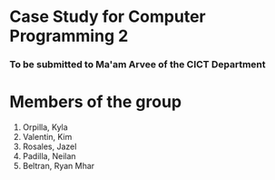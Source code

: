 <!DOCTYPE html>
<html>
  <body>
    <h1>Case Study for Computer Programming 2</h1>
    <h3>To be submitted to Ma'am Arvee of the CICT Department</h3>
    <h1>Members of the group</h1>
    <ol>
      <li>Orpilla, Kyla</li>
      <li>Valentin, Kim</li>
      <li>Rosales, Jazel</li>
      <li>Padilla, Neilan</li>
      <li>Beltran, Ryan Mhar</li>
    </ol>
  </body>
</html>
